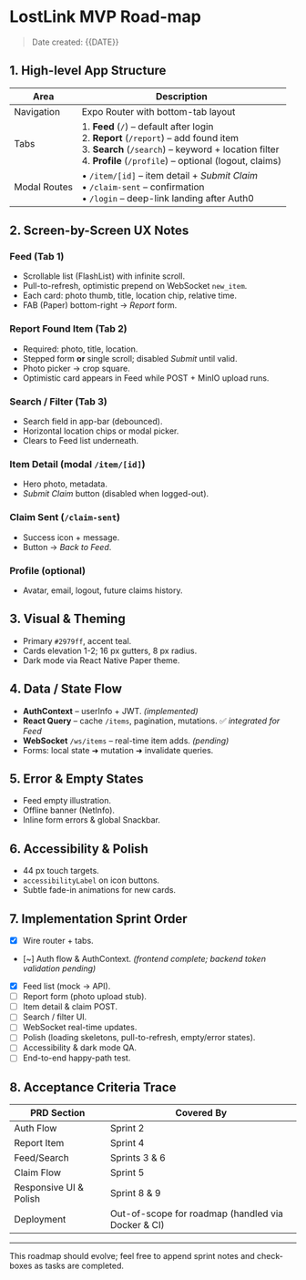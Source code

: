 # LostLink MVP Road-map

> Date created: {{DATE}}

## 1. High-level App Structure

| Area | Description |
|------|-------------|
| Navigation | Expo Router with bottom-tab layout |
| Tabs | 1. **Feed** (`/`) – default after login<br>2. **Report** (`/report`) – add found item<br>3. **Search** (`/search`) – keyword + location filter<br>4. **Profile** (`/profile`) – optional (logout, claims) |
| Modal Routes | • `/item/[id]` – item detail + *Submit Claim*<br>• `/claim-sent` – confirmation<br>• `/login` – deep-link landing after Auth0 |

## 2. Screen-by-Screen UX Notes

### Feed (Tab 1)
* Scrollable list (FlashList) with infinite scroll.
* Pull-to-refresh, optimistic prepend on WebSocket `new_item`.
* Each card: photo thumb, title, location chip, relative time.
* FAB (Paper) bottom-right → *Report* form.

### Report Found Item (Tab 2)
* Required: photo, title, location.
* Stepped form **or** single scroll; disabled *Submit* until valid.
* Photo picker → crop square.
* Optimistic card appears in Feed while POST + MinIO upload runs.

### Search / Filter (Tab 3)
* Search field in app-bar (debounced).
* Horizontal location chips or modal picker.
* Clears to Feed list underneath.

### Item Detail (modal `/item/[id]`)
* Hero photo, metadata.
* *Submit Claim* button (disabled when logged-out).

### Claim Sent (`/claim-sent`)
* Success icon + message.
* Button → *Back to Feed*.

### Profile (optional)
* Avatar, email, logout, future claims history.

## 3. Visual & Theming
* Primary `#2979ff`, accent teal.
* Cards elevation 1-2; 16 px gutters, 8 px radius.
* Dark mode via React Native Paper theme.

## 4. Data / State Flow
* **AuthContext** – userInfo + JWT. _(implemented)_
* **React Query** – cache `/items`, pagination, mutations. ✅ _integrated for Feed_
* **WebSocket** `/ws/items` – real-time item adds. _(pending)_
* Forms: local state ➜ mutation ➜ invalidate queries.

## 5. Error & Empty States
* Feed empty illustration.
* Offline banner (NetInfo).
* Inline form errors & global Snackbar.

## 6. Accessibility & Polish
* 44 px touch targets.
* `accessibilityLabel` on icon buttons.
* Subtle fade-in animations for new cards.

## 7. Implementation Sprint Order
- [x] Wire router + tabs.
- [~] Auth flow & AuthContext. _(frontend complete; backend token validation pending)_
- [x] Feed list (mock → API).
- [ ] Report form (photo upload stub).
- [ ] Item detail & claim POST.
- [ ] Search / filter UI.
- [ ] WebSocket real-time updates.
- [ ] Polish (loading skeletons, pull-to-refresh, empty/error states).
- [ ] Accessibility & dark mode QA.
- [ ] End-to-end happy-path test.

## 8. Acceptance Criteria Trace
| PRD Section | Covered By |
|-------------|-----------|
| Auth Flow   | Sprint 2 |
| Report Item | Sprint 4 |
| Feed/Search | Sprints 3 & 6 |
| Claim Flow  | Sprint 5 |
| Responsive UI & Polish | Sprint 8 & 9 |
| Deployment  | Out-of-scope for roadmap (handled via Docker & CI) |

---

This roadmap should evolve; feel free to append sprint notes and check-boxes as tasks are completed.

